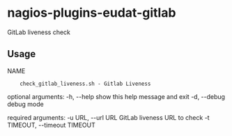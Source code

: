 # nagios-plugins-eudat-gitlab

GitLab liveness check

## Usage

NAME
```
    check_gitlab_liveness.sh - Gitlab Liveness
```

optional arguments:
  -h, --help            show this help message and exit
  -d, --debug           debug mode

required arguments:
  -u URL, --url URL     GitLab liveness URL to check
  -t TIMEOUT, --timeout TIMEOUT

